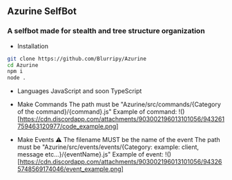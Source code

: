 ## Azurine SelfBot

### A selfbot made for stealth and tree structure organization

- Installation
```bash
git clone https://github.com/Blurripy/Azurine
cd Azurine
npm i
node .
```

- Languages
JavaScript and soon TypeScript

- Make Commands
The path must be "Azurine/src/commands/{Category of the command}/{command}.js"
Example of command:
  !()[https://cdn.discordapp.com/attachments/903002196013101056/943261759463120977/code_example.png]

- Make Events
⚠️ The filename MUST be the name of the event
The path must be "Azurine/src/events/events/{Category: example: client, message etc...}/{eventName}.js"
Example of event:
  !()[https://cdn.discordapp.com/attachments/903002196013101056/943265748569174046/event_example.png]

